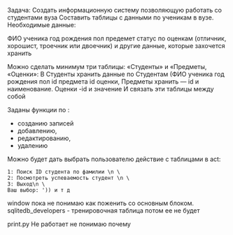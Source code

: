 Задача:
Создать информационную систему позволяющую работать со студентами вуза 
Составить таблицы с данными по ученикам в вузе. Необходимые данные:

ФИО ученика год рождения пол предемет  статус по оценкам (отличник, хорошист, троечник или двоечник) и другие данные, которые захочется хранить

Можно сделать минимум три таблицы: «Студенты» и «Предметы, «Оценки»: 
В Студенты хранить данные по Студентам (ФИО ученика год рождения пол id предмета  id оценки, 
Предметы хранить —  id и наименование.
Оценки -id и значение
И связать эти таблицы между собой


Заданы функции по :
- созданию записей
- добавлению,
- редактированию,
- удалению


Можно будет дать выбрать пользователю действие с таблицами в act:
  
    1: Поиск ID студента по фамилии \n \
    2: Посмотреть успеваемость студент \n \
    3: Выход\n \
    Ваш выбор: ')) и т д



window пока не понимаю как поженить со основным блоком.
sqlitedb_developers - тренировочная таблица потом ее не будет

print.py Не работает не понимаю почему
